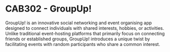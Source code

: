 # CAB302 - GroupUp!
GroupUp! is an innovative social networking and event organising app designed to connect individuals with shared interests, hobbies, or activities. Unlike traditional event-hosting platforms that primarily focus on connecting friends or established groups, GroupUp! introduces a unique twist by facilitating events with random participants who share a common interest.

